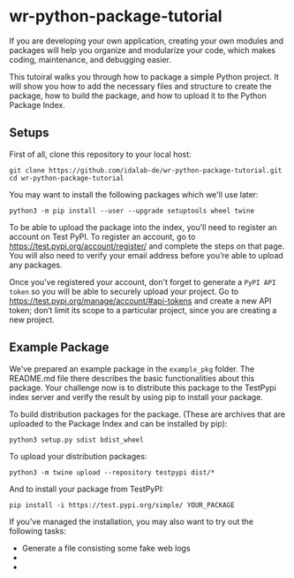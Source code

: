 # wr-python-package-tutorial

If you are developing your own application, creating your own modules and packages will help you organize and modularize your code, which makes coding, maintenance, and debugging easier.

This tutoiral walks you through how to package a simple Python project. It will show you how to add the necessary files and structure to create the package, how to build the package, and how to upload it to the Python Package Index.

## Setups

First of all, clone this repository to your local host:
```
git clone https://github.com/idalab-de/wr-python-package-tutorial.git 
cd wr-python-package-tutorial
```

You may want to install the following packages which we'll use later:
```
python3 -m pip install --user --upgrade setuptools wheel twine
```

To be able to upload the package into the index, you’ll need to register an account on Test PyPI. To register an account, go to https://test.pypi.org/account/register/ and complete the steps on that page. You will also need to verify your email address before you’re able to upload any packages. 

Once you've registered your account, don't forget to generate a `PyPI API token` so you will be able to securely upload your project. Go to https://test.pypi.org/manage/account/#api-tokens and create a new API token; don’t limit its scope to a particular project, since you are creating a new project.

## Example Package

We've prepared an example package in the `example_pkg` folder. 
The README.md file there describes the basic functionalities about this package. Your challenge now is to distribute this package to the TestPypi index server and verify the result by using pip to install your package. 

To build distribution packages for the package. (These are archives that are uploaded to the Package Index and can be installed by pip):
```
python3 setup.py sdist bdist_wheel
```

To upload your distribution packages:
```
python3 -m twine upload --repository testpypi dist/*
```

And to install your package from TestPyPI:
```
pip install -i https://test.pypi.org/simple/ YOUR_PACKAGE
```

If you've managed the installation, you may also want to try out the following tasks:
* Generate a file consisting some fake web logs
*
* 




































